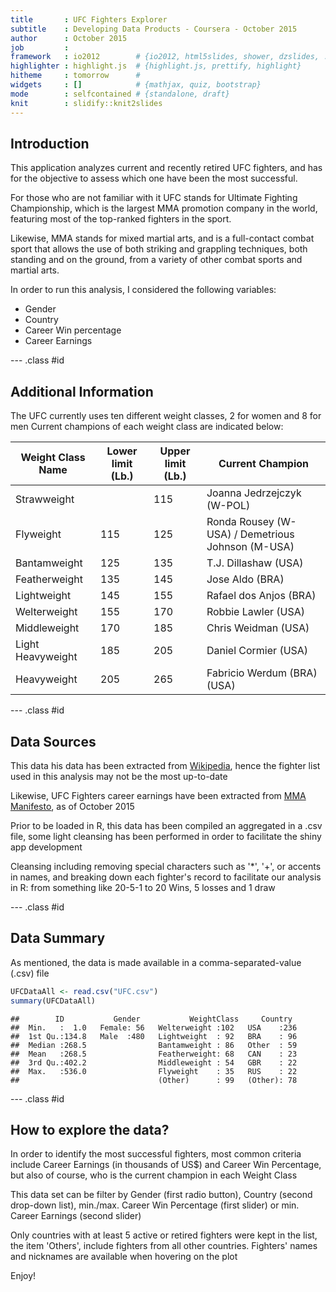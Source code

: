```yaml
---
title       : UFC Fighters Explorer
subtitle    : Developing Data Products - Coursera - October 2015
author      : October 2015
job         : 
framework   : io2012        # {io2012, html5slides, shower, dzslides, ...}
highlighter : highlight.js  # {highlight.js, prettify, highlight}
hitheme     : tomorrow      # 
widgets     : []            # {mathjax, quiz, bootstrap}
mode        : selfcontained # {standalone, draft}
knit        : slidify::knit2slides
---
```



## Introduction

This application analyzes current and recently retired UFC fighters, and has for the objective to assess which one have been the 
most successful. 

For those who are not familiar with it UFC stands for Ultimate Fighting Championship, which is the largest MMA promotion company in the world, featuring most of the top-ranked fighters in the sport. 

Likewise, MMA stands for mixed martial arts, and is a full-contact combat sport that allows the use of both striking and grappling techniques, both standing and on the ground, from a variety of other combat sports and martial arts.

In order to run this analysis, I considered the following variables:
- Gender
- Country
- Career Win percentage
- Career Earnings

--- .class #id

## Additional Information

The UFC currently uses ten different weight classes, 2 for women and 8 for men
Current champions of each weight class are indicated below:


 Weight Class Name  | Lower limit (Lb.) | Upper limit (Lb.) | Current Champion                                  |
 ------------------ | ----------------- | ----------------- | ------------------------------------------------- | 
 Strawweight        |                   | 115               | Joanna Jedrzejczyk (W-POL)                        | 
 Flyweight          | 115               | 125               | Ronda Rousey (W-USA) / Demetrious Johnson (M-USA) |
 Bantamweight       | 125               | 135               | T.J. Dillashaw (USA)                              |
 Featherweight      | 135               | 145               | Jose Aldo (BRA)                                   |
 Lightweight        | 145               | 155               | Rafael dos Anjos (BRA)                            | 
 Welterweight       | 155               | 170               | Robbie Lawler (USA)                               |
 Middleweight       | 170               | 185               | Chris Weidman (USA)                               |
 Light Heavyweight  | 185               | 205               | Daniel Cormier (USA)                              |
 Heavyweight        | 205               | 265               | Fabricio Werdum (BRA) (USA)                       |


--- .class #id

## Data Sources

This data his data has been extracted from [Wikipedia](https://en.wikipedia.org/wiki/List_of_current_UFC_fighters), hence the fighter list used in this analysis may not be the most up-to-date

Likewise, UFC Fighters career earnings have been extracted from [MMA Manifesto](http://mma-manifesto.com/ufc-fighter-salary-database/salary-main/ufc-career-fighter-earnings.html), as of October 2015
    

Prior to be loaded in R, this data has been compiled an aggregated in a .csv file, some light cleansing has been performed in order to facilitate the shiny app development

Cleansing including removing special characters such as '*', '+', or accents in names, and breaking down each fighter's record to facilitate our analysis in R: from something like 20-5-1 to 20 Wins, 5 losses and 1 draw



--- .class #id  

## Data Summary

As mentioned, the data is made available in a comma-separated-value (.csv) file
```r
UFCDataAll <- read.csv("UFC.csv")
summary(UFCDataAll)
```

```
##        ID           Gender           WeightClass     Country   
##  Min.   :  1.0   Female: 56   Welterweight :102   USA    :236  
##  1st Qu.:134.8   Male  :480   Lightweight  : 92   BRA    : 96  
##  Median :268.5                Bantamweight : 86   Other  : 59  
##  Mean   :268.5                Featherweight: 68   CAN    : 23  
##  3rd Qu.:402.2                Middleweight : 54   GBR    : 22  
##  Max.   :536.0                Flyweight    : 35   RUS    : 22  
##                               (Other)      : 99   (Other): 78  

```

--- .class #id

## How to explore the data?

In order to identify the most successful fighters, most common criteria include Career Earnings (in thousands of US$) and Career Win Percentage, but also of course, who is the current champion in each Weight Class

This data set can be filter by Gender (first radio button), Country (second drop-down list), min./max. Career Win Percentage (first slider) or min. Career Earnings (second slider)


Only countries with at least 5 active or retired fighters were kept in the list, the item 'Others', include fighters from all other countries. Fighters' names and nicknames are available when hovering on the plot


Enjoy!

